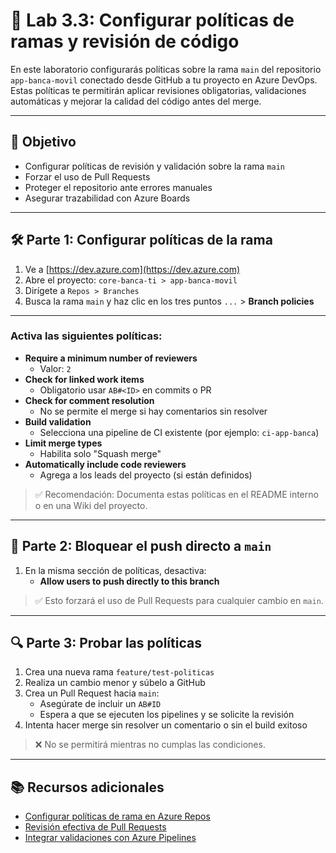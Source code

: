 # 🧪 Lab 3.3: Configurar políticas de ramas y revisión de código

En este laboratorio configurarás políticas sobre la rama `main` del repositorio `app-banca-movil` conectado desde GitHub a tu proyecto en Azure DevOps. Estas políticas te permitirán aplicar revisiones obligatorias, validaciones automáticas y mejorar la calidad del código antes del merge.

---

## 🎯 Objetivo

- Configurar políticas de revisión y validación sobre la rama `main`
- Forzar el uso de Pull Requests
- Proteger el repositorio ante errores manuales
- Asegurar trazabilidad con Azure Boards

---

## 🛠️ Parte 1: Configurar políticas de la rama

1. Ve a [https://dev.azure.com](https://dev.azure.com)
2. Abre el proyecto: `core-banca-ti > app-banca-movil`
3. Dirígete a `Repos > Branches`
4. Busca la rama `main` y haz clic en los tres puntos `...` > **Branch policies**

---

### Activa las siguientes políticas:

- **Require a minimum number of reviewers**
  - Valor: `2`
- **Check for linked work items**
  - Obligatorio usar `AB#<ID>` en commits o PR
- **Check for comment resolution**
  - No se permite el merge si hay comentarios sin resolver
- **Build validation**
  - Selecciona una pipeline de CI existente (por ejemplo: `ci-app-banca`)
- **Limit merge types**
  - Habilita solo "Squash merge"
- **Automatically include code reviewers**
  - Agrega a los leads del proyecto (si están definidos)

> ✅ Recomendación: Documenta estas políticas en el README interno o en una Wiki del proyecto.

---

## 🔐 Parte 2: Bloquear el push directo a `main`

1. En la misma sección de políticas, desactiva:
   - **Allow users to push directly to this branch**

> ✅ Esto forzará el uso de Pull Requests para cualquier cambio en `main`.

---

## 🔍 Parte 3: Probar las políticas

1. Crea una nueva rama `feature/test-politicas`
2. Realiza un cambio menor y súbelo a GitHub
3. Crea un Pull Request hacia `main`:
   - Asegúrate de incluir un `AB#ID`
   - Espera a que se ejecuten los pipelines y se solicite la revisión
4. Intenta hacer merge sin resolver un comentario o sin el build exitoso

> ❌ No se permitirá mientras no cumplas las condiciones.

---

## 📚 Recursos adicionales

- [Configurar políticas de rama en Azure Repos](https://learn.microsoft.com/en-us/azure/devops/repos/git/branch-policies)
- [Revisión efectiva de Pull Requests](https://learn.microsoft.com/en-us/azure/devops/repos/git/pull-request-guidance)
- [Integrar validaciones con Azure Pipelines](https://learn.microsoft.com/en-us/azure/devops/pipelines/repos/github)

